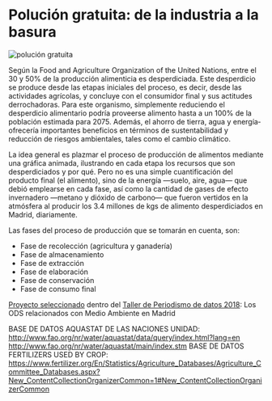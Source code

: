 # Polución gratuita: de la industria a la basura

![polución gratuita](https://www.medialab-prado.es/sites/default/files/styles/imagenes_medianas/public/2018-03/poluci%C3%B3n%20gratuita1.png?itok=uI6zdwoi)

Según la Food and Agriculture Organization of the United Nations, entre el 30 y 50% de la producción alimenticia es desperdiciada. Este desperdicio se produce desde las etapas iniciales del proceso, es decir, desde las actividades agrícolas, y concluye con el consumidor final y sus actitudes derrochadoras.  Para este organismo, simplemente reduciendo el desperdicio alimentario podría proveerse alimento hasta a un 100% de la población estimada para 2075. Además, el ahorro de tierra, agua y energía­ ofrecería importantes beneficios en términos de sustentabilidad y reducción de riesgos ambientales, tales como el cambio climático. 

La idea general es plazmar el proceso de producción de alimentos mediante una gráfica animada, ilustrando en cada etapa los recursos que son desperdiciados y por qué.   Pero no es una simple cuantificación del producto final (el alimento), sino de la energía —suelo, aire, agua— que debió emplearse en cada fase, así como la cantidad de gases de efecto invernadero  —metano y dióxido de carbono— que fueron vertidos en la atmósfera al producir los 3.4 millones de kgs de alimento desperdiciados en Madrid, diariamente.

Las fases del proceso de producción que se tomarán en cuenta, son:
* Fase de recolección (agricultura y ganadería)
* Fase de almacenamiento
* Fase de extracción
* Fase de elaboración
* Fase de conservación
* Fase de consumo final

[Proyecto seleccionado](https://www.medialab-prado.es/proyectos/polucion-gratuita-de-la-industria-la-basura) dentro del [Taller de Periodismo de datos 2018](https://www.medialab-prado.es/programas/taller-de-periodismo-de-datos-2018-los-ods-relacionados-con-el-medio-ambiente-en-madrid): Los ODS relacionados con Medio Ambiente en Madrid


BASE DE DATOS AQUASTAT DE LAS NACIONES UNIDAD: 
http://www.fao.org/nr/water/aquastat/data/query/index.html?lang=en 
http://www.fao.org/nr/water/aquastat/main/index.stm
BASE DE DATOS FERTILIZERS USED BY CROP:
https://www.fertilizer.org/En/Statistics/Agriculture_Databases/Agriculture_Committee_Databases.aspx?New_ContentCollectionOrganizerCommon=1#New_ContentCollectionOrganizerCommon
